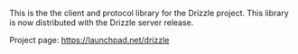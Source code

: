 <!---
    @title         libdrizzle
    @creator       Yichun Zhang
    @created       2011-06-21 08:42 GMT
    @modifier      YichunZhang
    @modified      2011-07-01 04:50 GMT
    @changecount   2
--->

This is the the client and protocol library for the Drizzle project. This library is now distributed with the Drizzle server release.

Project page: https://launchpad.net/drizzle
